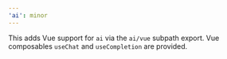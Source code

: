 ```yaml
---
'ai': minor
---
```


This adds Vue support for `ai` via the `ai/vue` subpath export. Vue composables `useChat` and `useCompletion` are provided.
